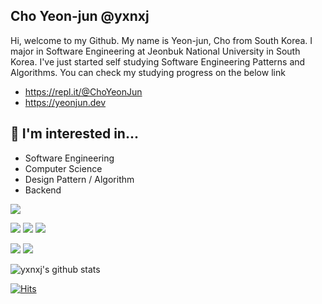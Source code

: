 Cho Yeon-jun @yxnxj
------------------------

Hi, welcome to my Github. My name is Yeon-jun, Cho from South Korea. I major in Software Engineering at Jeonbuk National University in South Korea. I've just started self studying Software Engineering Patterns and Algorithms. You can check my studying progress on the below link


- https://repl.it/@ChoYeonJun
- https://yeonjun.dev


🔭 I'm interested in...
-------------------------
- Software Engineering
- Computer Science
- Design Pattern / Algorithm
- Backend

 <img src="https://img.shields.io/badge/Python-3766AB?style=flat-square&logo=Python&logoColor=white"/> 
 
<img src="https://img.shields.io/badge/Java-007396?style=flat-square&logo=Java&logoColor=white"/> <img src="https://img.shields.io/badge/Kotlin-7F52FF?style=flat-square&logo=Kotlin&logoColor=white"/> 
  <img src="https://img.shields.io/badge/Android-3DDC84?style=flat-square&logo=Android&logoColor=white"/> 
  
  <img src="https://img.shields.io/badge/Firebase-FFCA28?style=flat-square&logo=Firebase&logoColor=white"/> <img src="https://img.shields.io/badge/Spring-6DB33F?style=flat-square&logo=Spring&logoColor=white"/> 

<!---
ChoYeonJun/ChoYeonJun is a ✨ special ✨ repository because its `README.md` (this file) appears on your GitHub profile.
You can click the Preview link to take a look at your changes.
--->

![yxnxj's github stats](https://github-readme-stats.vercel.app/api?username=yxnxj&show_icons=true)


[![Hits](https://hits.seeyoufarm.com/api/count/incr/badge.svg?url=https%3A%2F%2Fgithub.com%2FChoYeonJun&count_bg=%2379C83D&title_bg=%23555555&icon=&icon_color=%23E7E7E7&title=hits&edge_flat=false)](https://hits.seeyoufarm.com)
